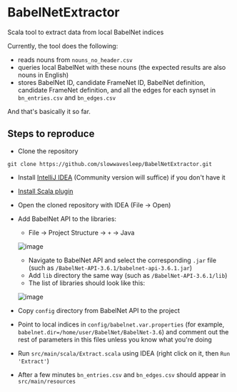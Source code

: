 # BabelNetExtractor
Scala tool to extract data from local BabelNet indices

Currently, the tool does the following:
- reads nouns from `nouns_no_header.csv`
- queries local BabelNet with these nouns (the expected results are also nouns in English)
- stores BabelNet ID, candidate FrameNet ID, BabelNet definition, candidate FrameNet definition, and all the edges for each synset in `bn_entries.csv` and `bn_edges.csv`

And that's basically it so far.

## Steps to reproduce

- Clone the repository
```
git clone https://github.com/slowwavesleep/BabelNetExtractor.git
```
- Install [IntelliJ IDEA](https://www.jetbrains.com/idea/download/) (Community version will suffice) if you don't have it
- [Install Scala plugin](https://www.jetbrains.com/help/idea/discover-intellij-idea-for-scala.html)
- Open the cloned repository with IDEA (File -> Open)
- Add BabelNet API to the libraries:

  - File -> Project Structure -> `+` -> Java


  ![image](https://user-images.githubusercontent.com/44175589/130072884-16192a3f-2a4c-485b-b8be-fa20c8b09944.png)
  
  
  - Navigate to BabelNet API and select the corresponding `.jar` file (such as `/BabelNet-API-3.6.1/babelnet-api-3.6.1.jar`)
  - Add `lib` directory the same way (such as `/BabelNet-API-3.6.1/lib`)
  - The list of libraries should look like this:


  ![image](https://user-images.githubusercontent.com/44175589/130075221-c7fbfb31-1efc-4d29-97f6-604093aaf34b.png)



- Copy `config` directory from BabelNet API to the project
- Point to local indices in `config/babelnet.var.properties` (for example, `babelnet.dir=/home/user/BabelNet/BabelNet-3.6`) and
comment out the rest of parameters in this files unless you know what you're doing 
- Run `src/main/scala/Extract.scala` using IDEA (right click on it, then `Run 'Extract'`)
- After a few minutes `bn_entries.csv` and `bn_edges.csv` should appear in `src/main/resources`
